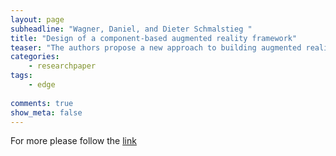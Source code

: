 ```yaml
---
layout: page
subheadline: "Wagner, Daniel, and Dieter Schmalstieg "
title: "Design of a component-based augmented reality framework"
teaser: "The authors propose a new approach to building augmented reality (AR) systems using a component-based software framework. This has advantages for all parties involved with AR systems. A project manager can reuse existing components in new applications; an end user can reconfigure his system by plugging modules together, an application developer can view the system at a high level of abstraction; and a component developer can focus on technical problems. Our proposed framework consists of reusable distributed services for key subproblems of AR, the middleware to combine them, and an extensible software architecture. We have implemented services for tracking, modeling real and virtual objects, modeling structured navigation or maintenance instructions, and multimodal user interfaces. As a working proof of our concept, we have built an indoor and outdoor campus navigation system using different modes of tracking and user interaction"
categories:
    - researchpaper  
tags:
    - edge
      
comments: true
show_meta: false
---
```




For more please follow the [link](http://ieeexplore.ieee.org/xpls/abs_all.jsp?arnumber=970514)